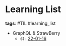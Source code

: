 # Learning List

**tags**: #TIL #learning_list

- GraphQL & StrawBerry
    - st : [22-01-16](2022/01/22-01-17%20TIL.md)
